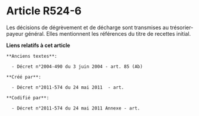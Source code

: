 # Article R524-6

Les décisions de dégrèvement et de décharge sont transmises au trésorier-payeur général. Elles mentionnent les références du
titre de recettes initial.

**Liens relatifs à cet article**

	**Anciens textes**:

	  - Décret n°2004-490 du 3 juin 2004 - art. 85 (Ab)

	**Créé par**:

	  - Décret n°2011-574 du 24 mai 2011  - art.

	**Codifié par**:

	  - Décret n°2011-574 du 24 mai 2011 Annexe - art.
